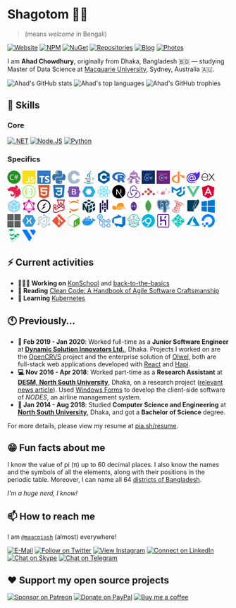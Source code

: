 # Shagotom 👋🏽

> (means *welcome* in Bengali)

[![Website](https://img.shields.io/badge/website-663399.svg?&style=for-the-badge&logo=gatsby)](https://www.maacpiash.com)
[![NPM](https://img.shields.io/badge/NPM-CB3837?style=for-the-badge&logo=npm)](https://www.npmjs.com/~maacpiash)
[![NuGet](https://img.shields.io/badge/NuGet-004880?style=for-the-badge&logo=nuget)](https://www.nuget.org/profiles/maacpiash)
[![Repositories](https://img.shields.io/badge/Repositories-181717?style=for-the-badge&logo=github)](https://github.com/maacpiash?tab=repositories)
[![Blog](https://img.shields.io/badge/Blog-2962FF?style=for-the-badge&logo=hashnode)](https://blog.maacpiash.com)
[![Photos](https://img.shields.io/badge/photos-0063DC.svg?&style=for-the-badge&logo=flickr&logoColor=white)](https://www.flickr.com/photos/maacpiash/)

I am **Ahad Chowdhury**, originally from Dhaka, Bangladesh 🇧🇩 — studying Master of Data Science at [Macquarie University](https://www.mq.edu.au/), Sydney, Australia 🇦🇺.

![Ahad's GitHub stats](https://github-readme-stats.vercel.app/api?username=maacpiash&show_icons=true&hide_border=true&theme=dark)
![Ahad's top languages](https://github-readme-stats.vercel.app/api/top-langs/?username=maacpiash&hide=jupyter%20notebook,html,css&layout=compact&hide_border=true&langs_count=8&theme=dark)
![Ahad's GitHub trophies](https://github-profile-trophy.vercel.app/?username=maacpiash&no-bg=true&row=2&col=3)

## 🧠 Skills

### Core

[![.NET](https://img.shields.io/badge/.NET-5C2D91?style=for-the-badge&logo=.net&logoColor=white)](https://github.com/dotnet)
[![Node.JS](https://img.shields.io/badge/Node.js-339933?style=for-the-badge&logo=node.js&logoColor=white)](https://github.com/nodejs)
[![Python](https://img.shields.io/badge/Python-004880?style=for-the-badge&logo=python&logoColor=white)](https://github.com/python)

### Specifics

<img height="30px" width="30px" src="./images/Languages/Csharp.svg" alt="Csharp"> <img height="30px" width="30px" src="./images/Languages/JavaScript.svg" alt="JavaScript">
<img height="30px" width="30px" src="./images/Languages/TypeScript.svg" alt="TypeScript">
<img height="30px" width="30px" src="./images/Languages/Python.svg" alt="Python">
<img height="30px" width="30px" src="./images/Languages/C.svg" alt="C">
<img height="30px" width="30px" src="./images/Languages/Java.svg" alt="Java">
<img height="30px" width="30px" src="./images/Languages/Cpp.svg" alt="C++">
<img height="30px" width="30px" src="./images/Languages/R.svg" alt="R">
<img height="30px" width="30px" src="./images/Web/dotNETbot.svg" alt=".NET Core">
<img height="30px" width="30px" src="./images/Web/ASP.NET-Core.png" alt="ASP.NET Core">
<img height="30px" width="30px" src="./images/Web/EF-Core.png" alt="Entity Framework Core">
<img height="30px" width="30px" src="./images/Web/IdentityServer.svg" alt="IdentityServer">
<img height="30px" width="30px" src="./images/Web/Blazor.svg" alt="Blazor">
<img height="30px" width="30px" src="./images/Web/Express.js.svg" alt="Express.js">
<img height="30px" width="30px" src="./images/Web/Nest.js.svg" alt="Nest.js">
<img height="30px" width="30px" src="./images/Web/Swagger.svg" alt="Swagger">
<img height="30px" width="30px" src="./images/Web/HTML5.svg" alt="HTML5">
<img height="30px" width="30px" src="./images/Web/CSS3.svg" alt="CSS3">
<img height="30px" width="30px" src="./images/Web/Bootstrap.svg" alt="Bootstrap">
<img height="30px" width="30px" src="./images/Web/Web%20Components.svg" alt="Web Components">
<img height="30px" width="30px" src="./images/Web/React.js.svg" alt="React.js">
<img height="30px" width="30px" src="./images/Web/Next.js.svg" alt="Next.js">
<img height="30px" width="30px" src="./images/Web/Redux.js.svg" alt="Redux.js">
<img height="30px" width="30px" src="./images/Web/React%20Router.svg" alt="React Router">
<img height="30px" width="30px" src="./images/Web/Styled%20Components.svg" alt="Styled Components">
<img height="30px" width="30px" src="./images/Web/Material-UI.svg" alt="Material UI">
<img height="30px" width="30px" src="./images/Web/Vue.js.svg" alt="Vue.js">
<img height="30px" width="30px" src="./images/Web/Angular.svg" alt="Angular">
<img height="30px" width="30px" src="./images/Web/Webpack.svg" alt="Webpack">
<img height="30px" width="30px" src="./images/Web/GraphQL.svg" alt="GraphQL">
<img height="30px" width="30px" src="./images/Web/Socket.IO.svg" alt="Socket.IO">
<img height="30px" width="30px" src="./images/Web/Jest.svg" alt="Jest">
<img height="30px" width="30px" src="./images/ML/Jupyter%20Notebook.svg" alt="Jupyter Notebook">
<img height="30px" width="30px" src="./images/ML/NumPy.svg" alt="NumPy">
<img height="30px" width="30px" src="./images/ML/Pandas.svg" alt="Pandas">
<img height="30px" width="30px" src="./images/ML/Scikit%20Learn.svg" alt="Scikit Learn">
<img height="30px" width="30px" src="./images/ML/ML.NET-Logo.wine.svg" alt="ML.NET">
<img height="30px" width="30px" src="./images/DB/MongoDB.svg" alt="MongoDB">
<img height="30px" width="30px" src="./images/DB/PostgreSQL.svg" alt="PostgreSQL">
<img height="30px" width="30px" src="./images/DB/Microsoft%20SQL%20Server.svg" alt="Microsoft SQL Server">
<img height="30px" width="30px" src="./images/DB/SQLite.svg" alt="SQLite">
<img height="30px" width="30px" src="./images/Desktop/Windows.svg" alt="Windows Forms, WPF">
<img height="30px" width="30px" src="./images/Desktop/UWP.svg" alt="UWP">
<img height="30px" width="30px" src="./images/Desktop/Xamarin.svg" alt="Xamarin">
<img height="30px" width="30px" src="./images/Desktop/Electron.js.svg" alt="Electron.js">
<img height="30px" width="30px" src="./images/DevOps/Git.svg" alt="Git">
<img height="30px" width="30px" src="./images/DevOps/Bash.svg" alt="Bash">
<img height="30px" width="30px" src="./images/DevOps/Docker.svg" alt="Docker">
<img height="30px" width="30px" src="./images/DevOps/GitHub%20Actions.svg" alt="GitHub Actions">
<img height="30px" width="30px" src="./images/DevOps/Azure%20DevOps.svg" alt="Azure DevOps">
<img height="30px" width="30px" src="./images/DevOps/Travis%20CI.svg" alt="Travis CI">
<img height="30px" width="30px" src="./images/DevOps/AppVeyor.svg" alt="AppVeyor">
<img height="30px" width="30px" src="./images/DevOps/Heroku.svg" alt="Heroku">
<img height="30px" width="30px" src="./images/DevOps/Netlify.svg" alt="Netlify">
<img height="30px" width="30px" src="./images/DevOps/MicrosoftAzure.svg" alt="Microsoft Azure">
<img height="30px" width="30px" src="./images/DevOps/DigitalOcean.svg" alt="DigitalOcean">
<img height="30px" width="30px" src="./images/DevOps/Linode.svg" alt="Linode">
<img height="30px" width="30px" src="./images/DevOps/Vultr.svg" alt="Vultr">

## ⚡ Current activities

- **👨🏽‍💻 Working on** [KonSchool](https://github.com/maacpiash/KonSchool) and [back-to-the-basics](https://github.com/maacpiash/back-to-the-basics)
- **📖 Reading** [Clean Code: A Handbook of Agile Software Craftsmanship](https://www.amazon.com.au/dp/0132350882)
- **💭 Learning** [Kubernetes](https://github.com/kubernetes/kubernetes)

## 🕚 Previously…

- **🏢 Feb 2019 - Jan 2020**: Worked full-time as a **Junior Software Engineer** at [**Dynamic Solution Innovators Ltd.**](http://dsinnovators.com), Dhaka. Projects I worked on are the [OpenCRVS](https://github.com/opencrvs/opencrvs-core) project and the enterprise solution of [Olwel](https://olwel.com), both are full-stack web applications developed with [React](https://github.com/facebook/react) and [Hapi](https://github.com/hapijs/hapi).
- **💻 Nov 2016 - Apr 2018**: Worked part-time as a **Research Assistant** at [**DESM, North South University**](http://www.northsouth.edu/academic/shls/esm/), Dhaka, on a research project ([relevant news article](http://www.ipsnews.net/2017/05/flying-green-in-bangladesh/)). Used [Windows Forms](https://github.com/dotnet/winforms) to develop the client-side software of *NODES*, an airline management system.
- **🎒 Jan 2014 - Aug 2018**: Studied **Computer Science and Engineering** at [**North South University**](http://www.northsouth.edu), Dhaka, and got a **Bachelor of Science** degree.

For more details, please view my resume at [pia.sh/resume](https://pia.sh/resume).

## 😁 Fun facts about me

I know the value of pi (π) up to 60 decimal places. I also know the names and the symbols of all the elements, along with their positions in the periodic table. Moreover, I can name all 64 [districts of Bangladesh](https://en.wikipedia.org/wiki/Districts_of_Bangladesh).

*I'm a huge nerd, I know!*

## 📫 How to reach me

I am [`@maacpiash`](https://maacpia.sh) (almost) everywhere!

[![E-Mail](https://img.shields.io/badge/Email-840010?style=for-the-badge&logo=tutanota)](mailto:github@maacpiash.com)
[![Follow on Twitter](https://img.shields.io/badge/Follow-1DA1F2?style=for-the-badge&logo=twitter&logoColor=white)](https://twitter.com/maacpiash)
[![View Instagram](https://img.shields.io/badge/view-E4405F.svg?&style=for-the-badge&logo=instagram&logoColor=white)](https://instagram.com/maacpiash)
[![Connect on LinkedIn](https://img.shields.io/badge/connect-0077B5.svg?&style=for-the-badge&logo=linkedin)](https://www.linkedin.com/in/maacpiash)
[![Chat on Skype](https://img.shields.io/badge/chat-00AFF0.svg?&style=for-the-badge&logo=skype-for-business&logoColor=white)](https://join.skype.com/invite/UVzqFuCFERPh)
[![Chat on Telegram](https://img.shields.io/badge/message-3CB5F0.svg?&style=for-the-badge&logo=telegram&logoColor=white)](https://t.me/maacpiash)

## ❤️ Support my open source projects

[![Sponsor on Patreon](https://img.shields.io/badge/patreon-F96854.svg?&style=for-the-badge&logo=patreon&logoColor=white)](https://patreon.com/maacpiash)
[![Donate on PayPal](https://img.shields.io/badge/paypal-10558C.svg?&style=for-the-badge&logo=paypal&logoColor=white)](https://www.paypal.me/maacpiash)
[![Buy me a coffee](https://img.shields.io/badge/coffee-5f7fff.svg?&style=for-the-badge&logo=buy-me-a-coffee)](https://www.buymeacoffee.com/maacpiash)
